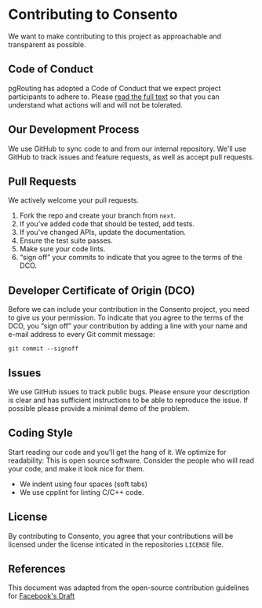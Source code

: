 # Contributing to Consento
We want to make contributing to this project as approachable and transparent as
possible.

## Code of Conduct
pgRouting has adopted a Code of Conduct that we expect project
participants to adhere to. Please [read the full text](https://github.com/pgRouting/.github/blob/master/CODE_OF_CONDUCT.md)
so that you can understand what actions will and will not be tolerated.

## Our Development Process
We use GitHub to sync code to and from our internal repository. We'll use GitHub
to track issues and feature requests, as well as accept pull requests.

## Pull Requests
We actively welcome your pull requests.

1. Fork the repo and create your branch from `next`.
2. If you've added code that should be tested, add tests.
3. If you've changed APIs, update the documentation.
4. Ensure the test suite passes.
5. Make sure your code lints.
6. “sign off” your commits to indicate that you agree to the terms of the DCO.

## Developer Certificate of Origin (DCO) 
Before we can include your contribution in the Consento project, you need to 
give us your permission. To indicate that you agree to the terms of the DCO, 
you “sign off” your contribution by adding a line with your name and e-mail 
address to every Git commit message:

```
git commit --signoff
```

## Issues
We use GitHub issues to track public bugs. Please ensure your description is
clear and has sufficient instructions to be able to reproduce the issue.
If possible please provide a minimal demo of the problem.

## Coding Style  
Start reading our code and you'll get the hang of it. We optimize for 
readability: This is open source software. Consider the people who will read 
your code, and make it look nice for them.

* We indent using four spaces (soft tabs)
* We use cpplint for linting C/C++ code.

## License
By contributing to Consento, you agree that your contributions will be licensed
under the license inticated in the repositories `LICENSE` file.

## References
This document was adapted from the open-source contribution guidelines for 
[Facebook's Draft](https://github.com/facebook/draft-js/blob/5dd99d327066f5f0b30b95ab95770822cff1ac65/CONTRIBUTING.md)
